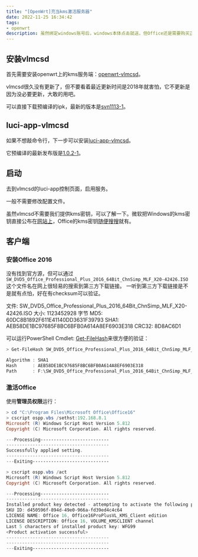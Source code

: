 ```yaml
---
title: "[OpenWrt]充当kms激活服务器"
date: 2022-11-25 16:34:42
tags:
- openwrt
description: 虽然绑定windows账号后，windows本体点击就送，但Office还是需要购买正版。如果不高兴每年续费Microsft 365，又不信任网上那些激活工具，那么可以折腾一下kms。
---
```

## 安装vlmcsd

首先需要安装openwrt上的kms服务端：[openwrt-vlmcsd](https://github.com/cokebar/openwrt-vlmcsd)。

vlmcsd很久没有更新了，但不要看着最近更新时间是2018年就害怕，它不更新是因为没必要更新，大敢的用吧。

可以直接下载预编译的ipk，最新的版本是[svn1113-1](https://raw.githubusercontent.com/cokebar/openwrt-vlmcsd/gh-pages/vlmcsd_svn1113-1_x86_64.ipk)。

## luci-app-vlmcsd

如果不想敲命令行，下一步可以安装[luci-app-vlmcsd](https://github.com/cokebar/luci-app-vlmcsd)。

它预编译的最新发布版是[1.0.2-1](https://objects.githubusercontent.com/github-production-release-asset-2e65be/76548882/76ce360c-18da-11e8-97a5-6d24fb689ac4?X-Amz-Algorithm=AWS4-HMAC-SHA256&X-Amz-Credential=AKIAIWNJYAX4CSVEH53A%2F20221125%2Fus-east-1%2Fs3%2Faws4_request&X-Amz-Date=20221125T081911Z&X-Amz-Expires=300&X-Amz-Signature=a4f220b0ef1af5d882ad614c1e588f28c70bd216070f4cdefec8213dde644db7&X-Amz-SignedHeaders=host&actor_id=7429906&key_id=0&repo_id=76548882&response-content-disposition=attachment%3B%20filename%3Dluci-app-vlmcsd_1.0.2-1_all.ipk&response-content-type=application%2Foctet-stream)。

## 启动

去到vlmcsd的luci-app控制页面，启用服务。

一般不需要修改配置文件。

虽然vlmcsd不需要我们提供kms密钥，可以了解一下。微软把Windows的kms密钥直接公布在[网站上](https://learn.microsoft.com/en-us/windows-server/get-started/kms-client-activation-keys)，Office的kms密钥[随便搜搜](http://woshub.com/configure-kms-server-for-ms-office-2016-volume-activation/)就有。

## 客户端

### 安装Office 2016

没有找到官方源，但可以通过`SW_DVD5_Office_Professional_Plus_2016_64Bit_ChnSimp_MLF_X20-42426.ISO`这个文件名在网上很轻易的搜索到第三方下载链接。
一听到第三方下载链接是不是就有点怕，好在有checksum可以验证。

文件: SW_DVD5_Office_Professional_Plus_2016_64Bit_ChnSimp_MLF_X20-42426.ISO
大小: 1123452928 字节
MD5: 60DC8B1892F611E41140DD3631F39793
SHA1: AEB58DE1BC97685F8BC6BFB0A614A8EF6903E318
CRC32: 8D8AC6D1

可以运行PowerShell Cmdlet: [Get-FileHash](https://learn.microsoft.com/en-us/powershell/module/microsoft.powershell.utility/get-filehash)来很方便的验证：
```powershell
> Get-FileHash SW_DVD5_Office_Professional_Plus_2016_64Bit_ChnSimp_MLF_X20-42426.ISO -Algorithm SHA1 | Format-List

Algorithm : SHA1
Hash      : AEB58DE1BC97685F8BC6BFB0A614A8EF6903E318
Path      : F:\SW_DVD5_Office_Professional_Plus_2016_64Bit_ChnSimp_MLF_X20-42426.ISO
```

### 激活Office

使用**管理员权限**运行：
```powershell
> cd "C:\Program Files\Microsoft Office\Office16"
> cscript ospp.vbs /sethst:192.168.8.1
Microsoft (R) Windows Script Host Version 5.812
Copyright (C) Microsoft Corporation. All rights reserved.

---Processing--------------------------
---------------------------------------
Successfully applied setting.
---------------------------------------
---Exiting-----------------------------

> cscript ospp.vbs /act
Microsoft (R) Windows Script Host Version 5.812
Copyright (C) Microsoft Corporation. All rights reserved.

---Processing--------------------------
---------------------------------------
Installed product key detected - attempting to activate the following product:
SKU ID: d450596f-894d-49e0-966a-fd39ed4c4c64
LICENSE NAME: Office 16, Office16ProPlusVL_KMS_Client edition
LICENSE DESCRIPTION: Office 16, VOLUME_KMSCLIENT channel
Last 5 characters of installed product key: WFG99
<Product activation successful>
---------------------------------------
---------------------------------------
---Exiting-----------------------------
```
